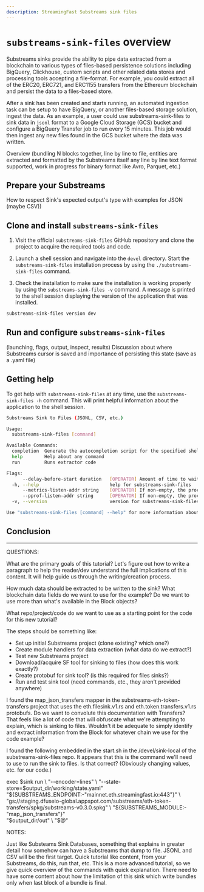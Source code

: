 ```yaml
---
description: StreamingFast Substreams sink files
---
```


# `substreams-sink-files` overview

Substreams sinks provide the ability to pipe data extracted from a blockchain to various types of files-based persistence solutions including BigQuery, Clickhouse, custom scripts and other related data storea and processing tools accepting a file-format. For example, you could extract all of the ERC20, ERC721, and ERC1155 transfers from the Ethereum blockchain and persist the data to a files-based store.

After a sink has been created and starts running, an automated ingestion task can be setup to have BigQuery, or another files-based storage solution, ingest the data. As an example, a user could use substreams-sink-files to sink data in `jsonl` format to a Google Cloud Storage (GCS) bucket and configure a BigQuery Transfer job to run every 15 minutes. This job would then ingest any new files found in the GCS bucket where the data was written.

Overview (bundling N blocks together, line by line to file, entities are extracted and formatted by the Substreams itself any line by line text format supported, work in progress for binary format like Avro, Parquet, etc.)

## Prepare your Substreams

How to respect Sink's expected output's type with examples for JSON (maybe CSV))

## Clone and install `substreams-sink-files`

1. Visit the official `substreams-sink-files` GitHub repository and clone the project to acquire the required tools and code.

2. Launch a shell session and navigate into the `devel` directory. Start the `substreams-sink-files` installation process by using the `./substreams-sink-files` command.

3. Check the installation to make sure the installation is working properly by using the `substreams-sink-files -v` command. A message is printed to the shell session displaying the version of the application that was installed.

```bash
substreams-sink-files version dev
```

## Run and configure `substreams-sink-files`

(launching, flags, output, inspect, results)
Discussion about where Substreams cursor is saved and importance of persisting this state (save as a .yaml file)

## Getting help

To get help with `substreams-sink-files` at any time, use the `substreams-sink-files -h` command. This will print helpful information about the application to the shell session.

```bash
Substreams Sink to Files (JSONL, CSV, etc.)

Usage:
  substreams-sink-files [command]

Available Commands:
  completion  Generate the autocompletion script for the specified shell
  help        Help about any command
  run         Runs extractor code

Flags:
      --delay-before-start duration   [OPERATOR] Amount of time to wait before starting any internal processes, can be used to perform to maintenance on the pod before actually letting it starts
  -h, --help                          help for substreams-sink-files
      --metrics-listen-addr string    [OPERATOR] If non-empty, the process will listen on this address for Prometheus metrics request(s) (default "localhost:9102")
      --pprof-listen-addr string      [OPERATOR] If non-empty, the process will listen on this address for pprof analysis (see https://golang.org/pkg/net/http/pprof/) (default "localhost:6060")
  -v, --version                       version for substreams-sink-files

Use "substreams-sink-files [command] --help" for more information about a command.
```

## Conclusion

---

QUESTIONS:

What are the primary goals of this tutorial? Let's figure out how to write a paragraph to help the reader/dev understand the full implications of this content. It will help guide us through the writing/creation process.

How much data should be extracted to be written to the sink?
What blockchain data fields do we want to use for the example? Do we want to use more than what's available in the Block objects?

What repo/project/code do we want to use as a starting point for the code for this new tutorial?

The steps should be something like:

- Set up initial Substreams project (clone existing? which one?)
- Create module handlers for data extraction (what data do we extract?)
- Test new Substreams project
- Download/acquire SF tool for sinking to files (how does this work exactly?)
- Create protobuf for sink tool? (is this required for files sinks?)
- Run and test sink tool (need commands, etc., they aren't provided anywhere)

I found the map_json_transfers mapper in the substreams-eth-token-transfers project that uses the eth.filesink.v1.rs and eth.token.transfers.v1.rs protobufs. Do we want to convolute this documentation with Transfers? That feels like a lot of code that will obfuscate what we're attempting to explain, which is sinking to files. Wouldn't it be adequate to simply identify and extract information from the Block for whatever chain we use for the code example?

I found the following embedded in the start.sh in the /devel/sink-local of the substreams-sink-files repo. It appears that this is the command we'll need to use to run the sink to files. Is that correct? (Obviously changing values, etc. for our code.)

exec $sink run \
    "--encoder=lines" \
    "--state-store=$output_dir/working/state.yaml" \
 "${SUBSTREAMS_ENDPOINT:-"mainnet.eth.streamingfast.io:443"}" \
    "gs://staging.dfuseio-global.appspot.com/substreams/eth-token-transfers/spkg/substreams-v0.3.0.spkg" \
    "${SUBSTREAMS_MODULE:-"map_json_transfers"}" \
 "$output_dir/out" \
    "$@"

NOTES:

Just like Substeams Sink Databases, something that explains in greater detail how somehow can have a Substreams that dump to file. JSONL and CSV will be the first target. Quick tutorial like content, from your Substreams, do this, run that, etc. This is a more advanced tutorial, so we give quick overview of the commands with quick explanation. There need to have some content about how the limitation of this sink which write bundles only when last block of a bundle is final.
